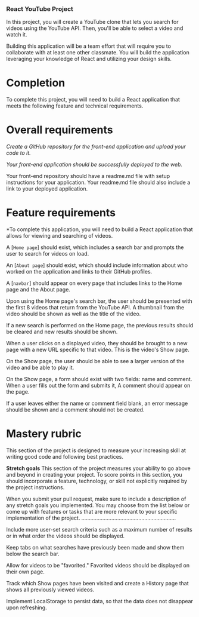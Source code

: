 ### React YouTube Project

In this project, you will create a YouTube clone that lets you search for videos using the YouTube API. Then, you'll be able to select a video and watch it.

Building this application will be a team effort that will require you to collaborate with at least one other classmate. You will build the application leveraging your knowledge of React and utilizing your design skills.


# Completion
To complete this project, you will need to build a React application that meets the following feature and technical requirements.


# Overall requirements
*Create a GitHub repository for the front-end application and upload your code to it.*

*Your front-end application should be successfully deployed to the web.*

Your front-end repository should have a readme.md file with setup instructions for your application. Your readme.md file should also include a link to your deployed application.


# Feature requirements

*To complete this application, you will need to build a React application that allows for viewing and searching of videos.

A [`Home page`] should exist, which includes a search bar and prompts the user to search for videos on load.

An [`About page`] should exist, which should include information about who worked on the application and links to their GitHub profiles.

A [`navbar`] should appear on every page that includes links to the Home page and the About page.

Upon using the Home page's search bar, the user should be presented with the first 8 videos that return from the YouTube API. A thumbnail from the video should be shown as well as the title of the video.

If a new search is performed on the Home page, the previous results should be cleared and new results should be shown.

When a user clicks on a displayed video, they should be brought to a new page with a new URL specific to that video. This is the video's Show page.

On the Show page, the user should be able to see a larger version of the video and be able to play it.

On the Show page, a form should exist with two fields: name and comment. When a user fills out the form and submits it, A comment should appear on the page.


If a user leaves either the name or comment field blank, an error message should be shown and a comment should not be created.


# Mastery rubric
This section of the project is designed to measure your increasing skill at writing good code and following best practices.



**Stretch goals**
This section of the project measures your ability to go above and beyond in creating your project. To score points in this section, you should incorporate a feature, technology, or skill not explicitly required by the project instructions.

When you submit your pull request, make sure to include a description of any stretch goals you implemented. You may choose from the list below or come up with features or tasks that are more relevant to your specific implementation of the project.
*...............................................................*

Include more user-set search criteria such as a maximum number of results or in what order the videos should be displayed.

Keep tabs on what searches have previously been made and show them below the search bar.

Allow for videos to be "favorited." Favorited videos should be displayed on their own page.

Track which Show pages have been visited and create a History page that shows all previously viewed videos.

Implement LocalStorage to persist data, so that the data does not disappear upon refreshing.